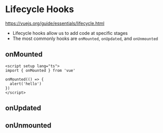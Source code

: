 # Lifecycle Hooks

https://vuejs.org/guide/essentials/lifecycle.html

* Lifecycle hooks allow us to add code at specific stages
* The most commonly hooks are `onMounted`, `onUpdated`, and `onUnmounted`

## onMounted

```vue
<script setup lang="ts">
import { onMounted } from 'vue'

onMounted(() => {
  alert('hello')
})
</script>
```

## onUpdated

## onUnmounted
